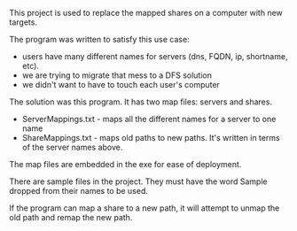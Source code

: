 This project is used to replace the mapped shares on a computer with new targets.

The program was written to satisfy this use case:
  * users have many different names for servers (dns, FQDN, ip, shortname, etc).
  * we are trying to migrate that mess to a DFS solution
  * we didn't want to have to touch each user's computer
  
The solution was this program. It has two map files: servers and shares.

 * ServerMappings.txt - maps all the different names for a server to one name
 * ShareMappings.txt - maps old paths to new paths. It's written in terms of the server names above.

The map files are embedded in the exe for ease of deployment.

There are sample files in the project. They must have the word Sample dropped from their names to be used.
  
If the program can map a share to a new path, it will attempt to unmap the old path and remap the new path.
